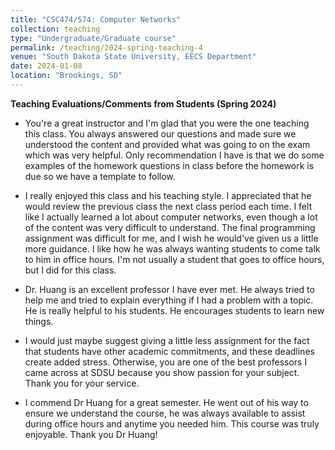 ```yaml
---
title: "CSC474/574: Computer Networks"
collection: teaching
type: "Undergraduate/Graduate course"
permalink: /teaching/2024-spring-teaching-4
venue: "South Dakota State University, EECS Department"
date: 2024-01-08
location: "Brookings, SD"
---
```


<!-- [Slides](https://www.os-book.com/OS10/slide-dir/index.html) -->

<!-- [eBook](https://os.ecci.ucr.ac.cr/slides/Abraham-Silberschatz-Operating-System-Concepts-10th-2018.pdf) -->


**Teaching Evaluations/Comments from Students (Spring 2024)**

- You're a great instructor and I'm glad that you were the one teaching this class. You always answered our questions and made sure we understood the content and provided what was going to on the exam which was very helpful. Only recommendation I have is that we do some examples of the homework questions in class before the homework is due so we have a template to follow.

- I really enjoyed this class and his teaching style. I appreciated that he would review the previous class the next class period each time. I felt like I actually learned a lot about computer networks, even though a lot of the content was very difficult to understand. The final programming assignment was difficult for me, and I wish he would've given us a little more guidance. I like how he was always wanting students to come talk to him in office hours. I'm not usually a student that goes to office hours, but I did for this class.

- Dr. Huang is an excellent professor I have ever met. He always tried to help me and tried to explain everything if I had a problem with a topic. He is really helpful to his students. He encourages students to learn new things.

- I would just maybe suggest giving a little less assignment for the fact that students have other academic commitments, and these deadlines create added stress. Otherwise, you are one of the best professors I came across at SDSU because you show passion for your subject. Thank you for your service.

- I commend Dr Huang for a great semester. He went out of his way to ensure we understand the course, he was always available to assist during office hours and anytime you needed him. This course was truly enjoyable. Thank you Dr Huang!
